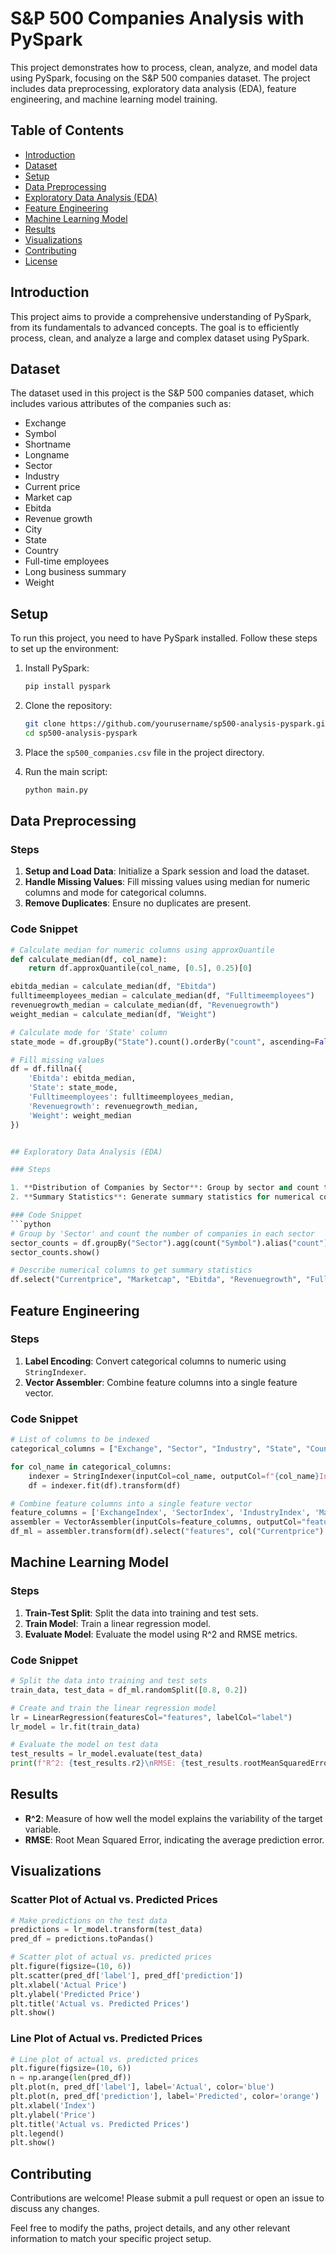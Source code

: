 # S&P 500 Companies Analysis with PySpark

This project demonstrates how to process, clean, analyze, and model data using PySpark, focusing on the S&P 500 companies dataset. The project includes data preprocessing, exploratory data analysis (EDA), feature engineering, and machine learning model training.

## Table of Contents

- [Introduction](#introduction)
- [Dataset](#dataset)
- [Setup](#setup)
- [Data Preprocessing](#data-preprocessing)
- [Exploratory Data Analysis (EDA)](#exploratory-data-analysis-eda)
- [Feature Engineering](#feature-engineering)
- [Machine Learning Model](#machine-learning-model)
- [Results](#results)
- [Visualizations](#visualizations)
- [Contributing](#contributing)
- [License](#license)

## Introduction

This project aims to provide a comprehensive understanding of PySpark, from its fundamentals to advanced concepts. The goal is to efficiently process, clean, and analyze a large and complex dataset using PySpark.

## Dataset

The dataset used in this project is the S&P 500 companies dataset, which includes various attributes of the companies such as:
- Exchange
- Symbol
- Shortname
- Longname
- Sector
- Industry
- Current price
- Market cap
- Ebitda
- Revenue growth
- City
- State
- Country
- Full-time employees
- Long business summary
- Weight

## Setup

To run this project, you need to have PySpark installed. Follow these steps to set up the environment:

1. Install PySpark:
    ```sh
    pip install pyspark
    ```

2. Clone the repository:
    ```sh
    git clone https://github.com/yourusername/sp500-analysis-pyspark.git
    cd sp500-analysis-pyspark
    ```

3. Place the `sp500_companies.csv` file in the project directory.

4. Run the main script:
    ```sh
    python main.py
    ```

## Data Preprocessing

### Steps

1. **Setup and Load Data**: Initialize a Spark session and load the dataset.
2. **Handle Missing Values**: Fill missing values using median for numeric columns and mode for categorical columns.
3. **Remove Duplicates**: Ensure no duplicates are present.

### Code Snippet
```python
# Calculate median for numeric columns using approxQuantile
def calculate_median(df, col_name):
    return df.approxQuantile(col_name, [0.5], 0.25)[0]

ebitda_median = calculate_median(df, "Ebitda")
fulltimeemployees_median = calculate_median(df, "Fulltimeemployees")
revenuegrowth_median = calculate_median(df, "Revenuegrowth")
weight_median = calculate_median(df, "Weight")

# Calculate mode for 'State' column
state_mode = df.groupBy("State").count().orderBy("count", ascending=False).first()[0]

# Fill missing values
df = df.fillna({
    'Ebitda': ebitda_median,
    'State': state_mode,
    'Fulltimeemployees': fulltimeemployees_median,
    'Revenuegrowth': revenuegrowth_median,
    'Weight': weight_median
})


## Exploratory Data Analysis (EDA)

### Steps

1. **Distribution of Companies by Sector**: Group by sector and count the number of companies in each sector.
2. **Summary Statistics**: Generate summary statistics for numerical columns.

### Code Snippet
```python
# Group by 'Sector' and count the number of companies in each sector
sector_counts = df.groupBy("Sector").agg(count("Symbol").alias("count")).orderBy("count", ascending=False)
sector_counts.show()

# Describe numerical columns to get summary statistics
df.select("Currentprice", "Marketcap", "Ebitda", "Revenuegrowth", "Fulltimeemployees", "Weight").describe().show()
```

## Feature Engineering

### Steps

1. **Label Encoding**: Convert categorical columns to numeric using `StringIndexer`.
2. **Vector Assembler**: Combine feature columns into a single feature vector.

### Code Snippet
```python
# List of columns to be indexed
categorical_columns = ["Exchange", "Sector", "Industry", "State", "Country"]

for col_name in categorical_columns:
    indexer = StringIndexer(inputCol=col_name, outputCol=f"{col_name}Index")
    df = indexer.fit(df).transform(df)

# Combine feature columns into a single feature vector
feature_columns = ['ExchangeIndex', 'SectorIndex', 'IndustryIndex', 'Marketcap', 'Ebitda', 'Revenuegrowth', 'StateIndex', 'CountryIndex', 'Fulltimeemployees', 'Weight']
assembler = VectorAssembler(inputCols=feature_columns, outputCol="features")
df_ml = assembler.transform(df).select("features", col("Currentprice").alias("label"))
```

## Machine Learning Model

### Steps

1. **Train-Test Split**: Split the data into training and test sets.
2. **Train Model**: Train a linear regression model.
3. **Evaluate Model**: Evaluate the model using R^2 and RMSE metrics.

### Code Snippet
```python
# Split the data into training and test sets
train_data, test_data = df_ml.randomSplit([0.8, 0.2])

# Create and train the linear regression model
lr = LinearRegression(featuresCol="features", labelCol="label")
lr_model = lr.fit(train_data)

# Evaluate the model on test data
test_results = lr_model.evaluate(test_data)
print(f"R^2: {test_results.r2}\nRMSE: {test_results.rootMeanSquaredError}")
```

## Results

- **R^2**: Measure of how well the model explains the variability of the target variable.
- **RMSE**: Root Mean Squared Error, indicating the average prediction error.

## Visualizations

### Scatter Plot of Actual vs. Predicted Prices
```python
# Make predictions on the test data
predictions = lr_model.transform(test_data)
pred_df = predictions.toPandas()

# Scatter plot of actual vs. predicted prices
plt.figure(figsize=(10, 6))
plt.scatter(pred_df['label'], pred_df['prediction'])
plt.xlabel('Actual Price')
plt.ylabel('Predicted Price')
plt.title('Actual vs. Predicted Prices')
plt.show()
```

### Line Plot of Actual vs. Predicted Prices
```python
# Line plot of actual vs. predicted prices
plt.figure(figsize=(10, 6))
n = np.arange(len(pred_df))
plt.plot(n, pred_df['label'], label='Actual', color='blue')
plt.plot(n, pred_df['prediction'], label='Predicted', color='orange')
plt.xlabel('Index')
plt.ylabel('Price')
plt.title('Actual vs. Predicted Prices')
plt.legend()
plt.show()
```

## Contributing

Contributions are welcome! Please submit a pull request or open an issue to discuss any changes.


Feel free to modify the paths, project details, and any other relevant information to match your specific project setup.
